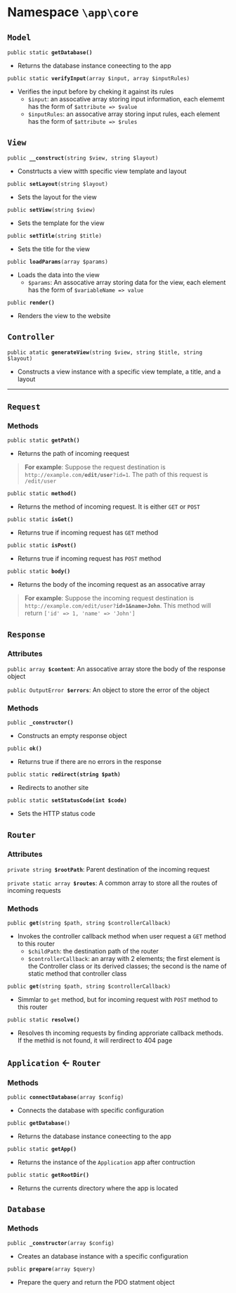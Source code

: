 # Namespace `\app\core`

## `Model`

`public static `**`getDatabase()`**

- Returns the database instance coneecting to the app

`public static `**`verifyInput`**`(array $input, array $inputRules)`

- Verifies the input before by cheking it against its rules
  - `$input`: an assocative array storing input information, each elememt has the form of `$attribute => $value`
  - `$inputRules`: an assocative array storing input rules, each element has the form of `$attribute => $rules`

## `View`

`public `**`__construct`**`(string $view, string $layout)`

- Constrtucts a view witth specific view template and layout

`public `**`setLayout`**`(string $layout)`

- Sets the layout for the view

`public `**`setView`**`(string $view)`

- Sets the template for the view

`public `**`setTitle`**`(string $title)`

- Sets the title for the view

`public `**`loadParams`**`(array $params)`

- Loads the data into the view
  - `$params`: An assocative array storing data for the view, each element has the form of `$variableName => value`

`public `**`render()`**

- Renders the view to the website

## `Controller`

`public atatic `**`generateView`**`(string $view, string $title, string $layout)`

- Constructs a view instance with a specific view template, a title, and a layout

----

## `Request`

### Methods

`public static `**`getPath()`**

- Returns the path of incoming reequest
> **For example**: Suppose the request destination is `http://example.com`**`/edit/user`**`?id=1`. The path of this request is `/edit/user`

`public static `**`method()`**

- Returns the method of incoming request. It is either `GET` or `POST`

`public static `**`isGet()`**

- Returns true if incoming request has `GET` method

`public static `**`isPost()`**

- Returns true if incoming request has `POST` method

`public static `**`body()`**

- Returns the body of the incoming request as an assocative array

> **For example**: Suppose the incoming request destination is `http://example.com/edit/user?`**`id=1&name=John`**.
> This method will return `['id' => 1, 'name' => 'John']`

## `Response`

### Attributes

`public array `**`$content`**: An assocative array store the body of the response object

`public OutputError `**`$errors`**: An object to store the error of the object

### Methods

`public `**`_constructor()`**

- Constructs an empty response object

`public `**`ok()`**

- Returns true if there are no errors in the response

`public static `**`redirect(string $path)`**

- Redirects to another site

`public static `**`setStatusCode(int $code)`**

- Sets the HTTP status code

## `Router`

### Attributes

`private string `**`$rootPath`**: Parent destination of the incoming request

`private static array `**`$routes`**: A common array to store all the routes of incoming requests

### Methods

`public `**`get`**`(string $path, string $controllerCallback)`

- Invokes the controller callback method when user request a `GET` method to this router
  - `$childPath`: the destination path of the router
  - `$controllerCallback`: an array with 2 elements; the first element is the Controller class or its derived classes; the second is the name of static method that controller class

`public `**`get`**`(string $path, string $controllerCallback)`

- Simmlar to `get` method, but for incoming request with `POST` method to this router

`public static `**`resolve()`**

- Resolves th incoming requests by finding approriate callback methods. If the methid is not found, it will rerdirect to 404 page

## `Application` <- `Router`

### Methods

`public `**`connectDatabase`**`(array $config)`

- Connects the database with specific configuration

`public `**`getDatabase`**`()`

- Returns the database instance coneecting to the app

`public static `**`getApp()`**

- Returns the instance of the `Application` app after contruction

`public static `**`getRootDir()`**

- Returns the currents directory where the app is located

## `Database`

### Methods

`public `**`_constructor`**`(array $config)`

- Creates an database instance with a specific configuration

`public `**`prepare`**`(array $query)`

- Prepare the query and return the PDO statment object
